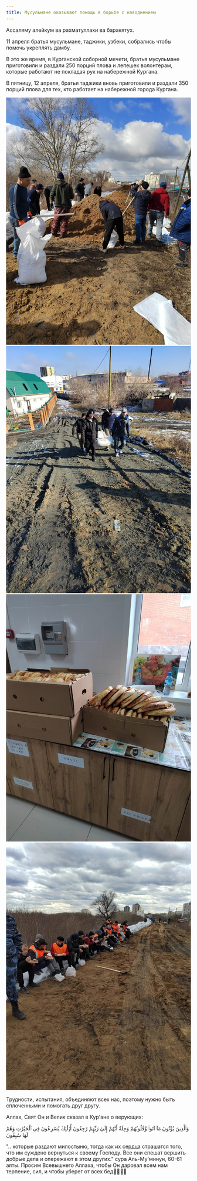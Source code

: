 ```yaml
---
title: Мусульмане оказывают помощь в борьбе с наводнением
---
```


Ассаляму алейкум ва рахматуллахи ва баракятух. 

11 апреля братья мусульмане, таджики, узбеки, собрались чтобы помочь укреплять дамбу.

В это же время, в Курганской соборной мечети, братья мусульмане приготовили и раздали 
250 порций плова и лепешек волонтерам, которые работают не покладая рук на набережной Кургана.

В пятницу, 12 апреля, братья таджики вновь приготовили и раздали 350 порций плова для тех, кто работает на набережной города 
Кургана.

![Наводнение24](./Дамба.jpg)
![Наводнение24](./Дамба1.jpg)
![Наводнение24](./Обед1.jpg)
![Наводнение24](./Обед2.jpg)

Трудности, испытания, объединяют всех нас, поэтому нужно быть сплоченными и помогать друг другу.

Аллах, Свят Он и Велик сказал в Кур'ане о верующих:


وَٱلَّذِينَ يُؤْتُونَ مَآ آتَوا۟ وَّقُلُوبُهُمْ وَجِلَةٌ أَنَّهُمْ إِلَىٰ رَبِّهِمْ رَٰجِعُونَ
أُو۟لَٰٓئِكَ يُسَٰرِعُونَ فِى ٱلْخَيْرَٰتِ وَهُمْ لَهَا سَٰبِقُونَ

".. которые раздают милостыню, тогда как их сердца страшатся того, что им суждено вернуться к своему Господу. Все они спешат 
вершить добрые дела и опережают в этом других." сура Аль-Му'минун, 60-61 аяты.
Просим Всевышнего Аллаха, чтобы Он даровал всем нам терпение, сил, и чтобы уберег от всех бед🤲🏽🤲🏽
